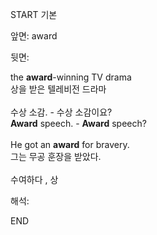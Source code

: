 START
기본

앞면:
award


뒷면:
<div>the <strong>award</strong>-winning TV drama </div>상을 받은 텔레비전 드라마<br><br><div><div>수상 소감. - 수상 소감이요?</div></div><div><div><strong>Award</strong> speech. - <strong>Award</strong> speech?</div></div><br><div>He got an <strong>award</strong> for bravery. </div><div><div>그는 무공 훈장을 받았다.</div></div><br>수여하다 , 상<br>


해석:

END